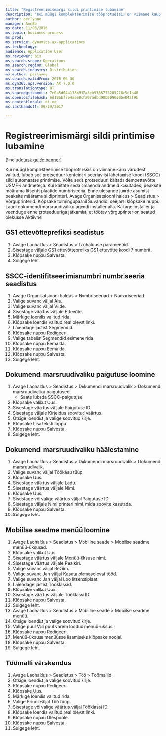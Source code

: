```yaml
--- 
title: "Registreerimismärgi sildi printimise lubamine"
description: "Kui müügi komplekteerimise tööprotsessis on viimane kaup varudest valitud, lubab see protseduur konteineri seeriaviisi lähetamise koodi (SSCC) sildi automaatse printimise."
author: perlynne
manager: AnnBe
ms.date: 11/03/2016
ms.topic: business-process
ms.prod: 
ms.service: dynamics-ax-applications
ms.technology: 
audience: Application User
ms.reviewer: bis
ms.search.scope: Operations
ms.search.region: Global
ms.search.industry: Distribution
ms.author: perlynne
ms.search.validFrom: 2016-06-30
ms.dyn365.ops.version: AX 7.0.0
ms.translationtype: HT
ms.sourcegitcommit: 7e0a5d044133b917a3eb9386773205218e5c1b40
ms.openlocfilehash: 6d186bf7e4aee8cfa97adbd90b9090085e842f9b
ms.contentlocale: et-ee
ms.lasthandoff: 09/29/2017

---
```

# <a name="enable-license-plate-label-printing"></a>Registreerimismärgi sildi printimise lubamine

[!include[task guide banner](../../includes/task-guide-banner.md)]

Kui müügi komplekteerimise tööprotsessis on viimane kaup varudest valitud, lubab see protseduur konteineri seeriaviisi lähetamise koodi (SSCC) sildi automaatse printimise. Võite seda protseduuri käitada demoettevõtte USMF-i andmetega. Kui käitate seda omaenda andmeid kasutades, peaksite määrama litsentsiplaatide numbriseeria. Enne ülesande juurde asumist peaksite määrama sildiprinteri. Avage Organisatsiooni haldus > Seadistus > Võrguprinterid. Klõpsake toimingupaanil Suvandid, seejärel klõpsake nuppu Laadi dokumendi marsruudivaliku agendi installer alla. Käitage installer ja veenduge enne protseduuriga jätkamist, et töötav võrguprinter on seatud olekusse Aktiivne.


## <a name="set-up-the-gs1-company-prefix"></a>GS1 ettevõtteprefiksi seadistus
1. Avage Laohaldus > Seadistus > Laohalduse parameetrid.
2. Sisestage väljale GS1 ettevõtteprefiks GS1 ettevõtte koodi 7 numbrit.
3. Klõpsake nuppu Salvesta.
4. Sulgege leht.

## <a name="setup-the-sscc-license-plate-number-sequence"></a>SSCC-identifitseerimisnumbri numbriseeria seadistus
1. Avage Organisatsiooni haldus > Numbriseeriad > Numbriseeriad.
2. Valige suvand väljal Ala.
3. Valige suvand väljal Viide.
4. Sisestage väärtus väljale Ettevõte.
5. Märkige loendis valitud rida.
6. Klõpsake loendis valitud real olevat linki.
7. Laiendage jaotist Segmendid.
8. Klõpsake nuppu Redigeeri.
9. Valige tabelist Segmendid esimene rida.
10. Klõpsake nuppu Eemalda.
11. Klõpsake nuppu Eemalda.
12. Klõpsake nuppu Salvesta.
13. Sulgege leht.

## <a name="create-the-document-route-layout"></a>Dokumendi marsruudivaliku paigutuse loomine
1. Avage Laohaldus > Seadistus > Dokumendi marsruudivalik > Dokumendi marsruudivaliku paigutused.
    * Saate lubada SSCC-paigutuse.  
2. Klõpsake valikut Uus.
3. Sisestage väärtus väljale Paigutuse ID.
4. Sisestage väljale Kirjeldus soovitud väärtus.
5. Otsige loendist ja valige soovitud kirje.
6. Klõpsake Lisa teksti lõppu.
7. Klõpsake nuppu Salvesta.
8. Sulgege leht.

## <a name="set-up-the-document-routing"></a>Dokumendi marsruudivaliku häälestamine
1. Avage Laohaldus > Seadistus > Dokumendi marsruudivalik > Dokumendi marsruudivalik.
2. Valige suvand väljal Töökäsu tüüp.
3. Klõpsake Uus.
4. Sisestage väärtus väljale Ladu.
5. Sisestage väärtus väljale Nimi.
6. Klõpsake Uus.
7. Sisestage või valige väärtus väljal Paigutuse ID.
8. Sisestage väljale Nimi printeri nimi, mida soovite kasutada.
9. Klõpsake nuppu Salvesta.
10. Sulgege leht.

## <a name="create-mobile-device-menu"></a>Mobiilse seadme menüü loomine
1. Avage Laohaldus > Seadistus > Mobiilne seade > Mobiilse seadme menüü-üksused.
2. Klõpsake valikut Uus.
3. Sisestage väärtus väljale Menüü-üksuse nimi.
4. Sisestage väärtus väljale Pealkiri.
5. Valige suvand väljal Režiim.
6. Valige suvand Jah väljal Kasuta olemasolevat tööd.
7. Valige suvand Jah väljal Loo litsentsiplaat.
8. Laiendage jaotist Tööklassid.
9. Klõpsake valikut Uus.
10. Sisestage väärtus väljale Tööklassi ID.
11. Klõpsake nuppu Salvesta.
12. Sulgege leht.
13. Avage Laohaldus > Seadistus > Mobiilne seade > Mobiilse seadme menüü.
14. Otsige loendist ja valige soovitud kirje.
15. Valige puul Vali puul varem loodud menüü-üksus.
16. Klõpsake nuppu Redigeeri.
17. Menüü-üksuse menüüsse lisamiseks klõpsake noolel.
18. Klõpsake nuppu Salvesta.
19. Sulgege leht.

## <a name="update-a-work-template"></a>Töömalli värskendus
1. Avage Laohaldus > Seadistus > Töö > Töömallid.
2. Otsige loendist ja valige soovitud kirje.
3. Klõpsake nuppu Redigeeri.
4. Klõpsake Uus.
5. Märkige loendis valitud rida.
6. Valige Prindi väljal Töö tüüp.
7. Sisestage või valige väärtus väljal Tööklassi ID.
8. Klõpsake loendis valitud real olevat linki.
9. Klõpsake nuppu Ülespoole.
10. Klõpsake nuppu Salvesta.
11. Sulgege leht.



